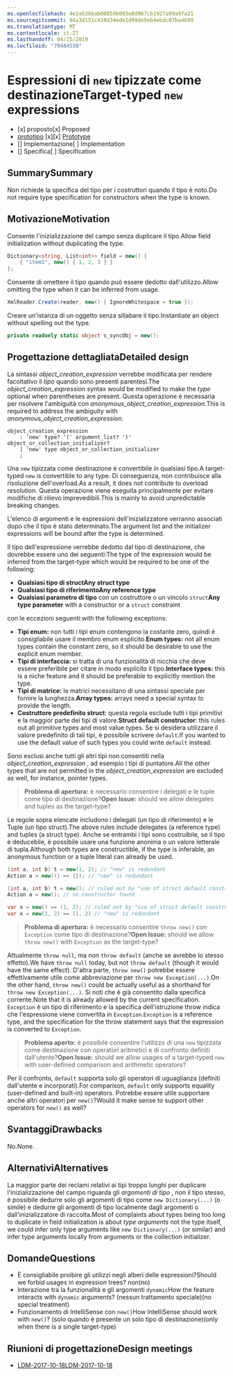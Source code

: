 ```yaml
---
ms.openlocfilehash: 4e2a536bab00859b003e8d967cb1927a99a9fa21
ms.sourcegitcommit: 94a3d151c438d34ede1d99de9eb4ebdc07ba4699
ms.translationtype: MT
ms.contentlocale: it-IT
ms.lasthandoff: 04/25/2019
ms.locfileid: "79484538"
---
```


# <a name="target-typed-new-expressions"></a><span data-ttu-id="a3505-101">Espressioni di `new` tipizzate come destinazione</span><span class="sxs-lookup"><span data-stu-id="a3505-101">Target-typed `new` expressions</span></span>

* <span data-ttu-id="a3505-102">[x] proposto</span><span class="sxs-lookup"><span data-stu-id="a3505-102">[x] Proposed</span></span>
* <span data-ttu-id="a3505-103">[prototipo](https://github.com/alrz/roslyn/tree/features/target-typed-new) [x]</span><span class="sxs-lookup"><span data-stu-id="a3505-103">[x] [Prototype](https://github.com/alrz/roslyn/tree/features/target-typed-new)</span></span>
* <span data-ttu-id="a3505-104">[] Implementazione</span><span class="sxs-lookup"><span data-stu-id="a3505-104">[ ] Implementation</span></span>
* <span data-ttu-id="a3505-105">[] Specifica</span><span class="sxs-lookup"><span data-stu-id="a3505-105">[ ] Specification</span></span>

## <a name="summary"></a><span data-ttu-id="a3505-106">Summary</span><span class="sxs-lookup"><span data-stu-id="a3505-106">Summary</span></span>
[summary]: #summary

<span data-ttu-id="a3505-107">Non richiede la specifica del tipo per i costruttori quando il tipo è noto.</span><span class="sxs-lookup"><span data-stu-id="a3505-107">Do not require type specification for constructors when the type is known.</span></span> 

## <a name="motivation"></a><span data-ttu-id="a3505-108">Motivazione</span><span class="sxs-lookup"><span data-stu-id="a3505-108">Motivation</span></span>
[motivation]: #motivation

<span data-ttu-id="a3505-109">Consente l'inizializzazione del campo senza duplicare il tipo.</span><span class="sxs-lookup"><span data-stu-id="a3505-109">Allow field initialization without duplicating the type.</span></span>
```cs
Dictionary<string, List<int>> field = new() {
    { "item1", new() { 1, 2, 3 } }
};
```
<span data-ttu-id="a3505-110">Consente di omettere il tipo quando può essere dedotto dall'utilizzo.</span><span class="sxs-lookup"><span data-stu-id="a3505-110">Allow omitting the type when it can be inferred from usage.</span></span>
```cs
XmlReader.Create(reader, new() { IgnoreWhitespace = true });
```
<span data-ttu-id="a3505-111">Creare un'istanza di un oggetto senza sillabare il tipo.</span><span class="sxs-lookup"><span data-stu-id="a3505-111">Instantiate an object without spelling out the type.</span></span>
```cs
private readonly static object s_syncObj = new();
```
## <a name="detailed-design"></a><span data-ttu-id="a3505-112">Progettazione dettagliata</span><span class="sxs-lookup"><span data-stu-id="a3505-112">Detailed design</span></span>
[design]: #detailed-design

<span data-ttu-id="a3505-113">La sintassi *object_creation_expression* verrebbe modificata per rendere facoltativo il *tipo* quando sono presenti parentesi.</span><span class="sxs-lookup"><span data-stu-id="a3505-113">The *object_creation_expression* syntax would be modified to make the *type* optional when parentheses are present.</span></span> <span data-ttu-id="a3505-114">Questa operazione è necessaria per risolvere l'ambiguità con *anonymous_object_creation_expression*.</span><span class="sxs-lookup"><span data-stu-id="a3505-114">This is required to address the ambiguity with *anonymous_object_creation_expression*.</span></span>
```antlr
object_creation_expression
    : 'new' type? '(' argument_list? ')' object_or_collection_initializer?
    | 'new' type object_or_collection_initializer
    ;
```
<span data-ttu-id="a3505-115">Una `new` tipizzata come destinazione è convertibile in qualsiasi tipo.</span><span class="sxs-lookup"><span data-stu-id="a3505-115">A target-typed `new` is convertible to any type.</span></span> <span data-ttu-id="a3505-116">Di conseguenza, non contribuisce alla risoluzione dell'overload.</span><span class="sxs-lookup"><span data-stu-id="a3505-116">As a result, it does not contribute to overload resolution.</span></span> <span data-ttu-id="a3505-117">Questa operazione viene eseguita principalmente per evitare modifiche di rilievo imprevedibili.</span><span class="sxs-lookup"><span data-stu-id="a3505-117">This is mainly to avoid unpredictable breaking changes.</span></span>

<span data-ttu-id="a3505-118">L'elenco di argomenti e le espressioni dell'inizializzatore verranno associati dopo che il tipo è stato determinato.</span><span class="sxs-lookup"><span data-stu-id="a3505-118">The argument list and the initializer expressions will be bound after the type is determined.</span></span>

<span data-ttu-id="a3505-119">Il tipo dell'espressione verrebbe dedotto dal tipo di destinazione, che dovrebbe essere uno dei seguenti:</span><span class="sxs-lookup"><span data-stu-id="a3505-119">The type of the expression would be inferred from the target-type which would be required to be one of the following:</span></span>

- <span data-ttu-id="a3505-120">**Qualsiasi tipo di struct**</span><span class="sxs-lookup"><span data-stu-id="a3505-120">**Any struct type**</span></span>
- <span data-ttu-id="a3505-121">**Qualsiasi tipo di riferimento**</span><span class="sxs-lookup"><span data-stu-id="a3505-121">**Any reference type**</span></span>
- <span data-ttu-id="a3505-122">**Qualsiasi parametro di tipo** con un costruttore o un vincolo `struct`</span><span class="sxs-lookup"><span data-stu-id="a3505-122">**Any type parameter** with a constructor or a `struct` constraint</span></span>

<span data-ttu-id="a3505-123">con le eccezioni seguenti:</span><span class="sxs-lookup"><span data-stu-id="a3505-123">with the following exceptions:</span></span>

- <span data-ttu-id="a3505-124">**Tipi enum:** non tutti i tipi enum contengono la costante zero, quindi è consigliabile usare il membro enum esplicito.</span><span class="sxs-lookup"><span data-stu-id="a3505-124">**Enum types:** not all enum types contain the constant zero, so it should be desirable to use the explicit enum member.</span></span>
- <span data-ttu-id="a3505-125">**Tipi di interfaccia:** si tratta di una funzionalità di nicchia che deve essere preferibile per citare in modo esplicito il tipo.</span><span class="sxs-lookup"><span data-stu-id="a3505-125">**Interface types:** this is a niche feature and it should be preferable to explicitly mention the type.</span></span>
- <span data-ttu-id="a3505-126">**Tipi di matrice:** le matrici necessitano di una sintassi speciale per fornire la lunghezza.</span><span class="sxs-lookup"><span data-stu-id="a3505-126">**Array types:** arrays need a special syntax to provide the length.</span></span>
- <span data-ttu-id="a3505-127">**Costruttore predefinito struct**: questa regola esclude tutti i tipi primitivi e la maggior parte dei tipi di valore.</span><span class="sxs-lookup"><span data-stu-id="a3505-127">**Struct default constructor**: this rules out all primitive types and most value types.</span></span> <span data-ttu-id="a3505-128">Se si desidera utilizzare il valore predefinito di tali tipi, è possibile scrivere `default`.</span><span class="sxs-lookup"><span data-stu-id="a3505-128">If you wanted to use the default value of such types you could write `default` instead.</span></span>

<span data-ttu-id="a3505-129">Sono esclusi anche tutti gli altri tipi non consentiti nella *object_creation_expression* , ad esempio i tipi di puntatore.</span><span class="sxs-lookup"><span data-stu-id="a3505-129">All the other types that are not permitted in the *object_creation_expression* are excluded as well, for instance, pointer types.</span></span>

> <span data-ttu-id="a3505-130">**Problema di apertura:** è necessario consentire i delegati e le tuple come tipo di destinazione?</span><span class="sxs-lookup"><span data-stu-id="a3505-130">**Open Issue:** should we allow delegates and tuples as the target-type?</span></span>

<span data-ttu-id="a3505-131">Le regole sopra elencate includono i delegati (un tipo di riferimento) e le Tuple (un tipo struct).</span><span class="sxs-lookup"><span data-stu-id="a3505-131">The above rules include delegates (a reference type) and tuples (a struct type).</span></span> <span data-ttu-id="a3505-132">Anche se entrambi i tipi sono costruibile, se il tipo è deducebile, è possibile usare una funzione anonima o un valore letterale di tupla.</span><span class="sxs-lookup"><span data-stu-id="a3505-132">Although both types are constructible, if the type is inferable, an anonymous function or a tuple literal can already be used.</span></span>
```cs
(int a, int b) t = new(1, 2); // "new" is redundant
Action a = new(() => {}); // "new" is redundant

(int a, int b) t = new(); // ruled out by "use of struct default constructor"
Action a = new(); // no constructor found

var x = new() == (1, 2); // ruled out by "use of struct default constructor"
var x = new(1, 2) == (1, 2) // "new" is redundant
```


> <span data-ttu-id="a3505-133">**Problema di apertura:** è necessario consentire `throw new()` con `Exception` come tipo di destinazione?</span><span class="sxs-lookup"><span data-stu-id="a3505-133">**Open Issue:** should we allow `throw new()` with `Exception` as the target-type?</span></span>

<span data-ttu-id="a3505-134">Attualmente `throw null`, ma non `throw default` (anche se avrebbe lo stesso effetto).</span><span class="sxs-lookup"><span data-stu-id="a3505-134">We have `throw null` today, but not `throw default` (though it would have the same effect).</span></span> <span data-ttu-id="a3505-135">D'altra parte, `throw new()` potrebbe essere effettivamente utile come abbreviazione per `throw new Exception(...)`.</span><span class="sxs-lookup"><span data-stu-id="a3505-135">On the other hand, `throw new()` could be actually useful as a shorthand for `throw new Exception(...)`.</span></span> <span data-ttu-id="a3505-136">Si noti che è già consentito dalla specifica corrente.</span><span class="sxs-lookup"><span data-stu-id="a3505-136">Note that it is already allowed by the current specification.</span></span> <span data-ttu-id="a3505-137">`Exception` è un tipo di riferimento e la specifica dell'istruzione throw indica che l'espressione viene convertita in `Exception`.</span><span class="sxs-lookup"><span data-stu-id="a3505-137">`Exception` is a reference type, and the specification for the throw statement says that the expression is converted to `Exception`.</span></span>

> <span data-ttu-id="a3505-138">**Problema aperto:** è possibile consentire l'utilizzo di una `new` tipizzata come destinazione con operatori aritmetici e di confronto definiti dall'utente?</span><span class="sxs-lookup"><span data-stu-id="a3505-138">**Open Issue:** should we allow usages of a target-typed `new` with user-defined comparison and arithmetic operators?</span></span>

<span data-ttu-id="a3505-139">Per il confronto, `default` supporta solo gli operatori di uguaglianza (definiti dall'utente e incorporati).</span><span class="sxs-lookup"><span data-stu-id="a3505-139">For comparison, `default` only supports equality (user-defined and built-in) operators.</span></span> <span data-ttu-id="a3505-140">Potrebbe essere utile supportare anche altri operatori per `new()`?</span><span class="sxs-lookup"><span data-stu-id="a3505-140">Would it make sense to support other operators for `new()` as well?</span></span>

## <a name="drawbacks"></a><span data-ttu-id="a3505-141">Svantaggi</span><span class="sxs-lookup"><span data-stu-id="a3505-141">Drawbacks</span></span>
[drawbacks]: #drawbacks

<span data-ttu-id="a3505-142">No.</span><span class="sxs-lookup"><span data-stu-id="a3505-142">None.</span></span>

## <a name="alternatives"></a><span data-ttu-id="a3505-143">Alternativi</span><span class="sxs-lookup"><span data-stu-id="a3505-143">Alternatives</span></span>
[alternatives]: #alternatives

<span data-ttu-id="a3505-144">La maggior parte dei reclami relativi ai tipi troppo lunghi per duplicare l'inizializzazione del campo riguarda gli *argomenti di tipo* , non il tipo stesso, è possibile dedurre solo gli argomenti di tipo come `new Dictionary(...)` (o simile) e dedurre gli argomenti di tipo localmente dagli argomenti o dall'inizializzatore di raccolta.</span><span class="sxs-lookup"><span data-stu-id="a3505-144">Most of complaints about types being too long to duplicate in field initialization is about *type arguments* not the type itself, we could infer only type arguments like `new Dictionary(...)` (or similar) and infer type arguments locally from arguments or the collection initializer.</span></span>

## <a name="questions"></a><span data-ttu-id="a3505-145">Domande</span><span class="sxs-lookup"><span data-stu-id="a3505-145">Questions</span></span>
[questions]: #questions

- <span data-ttu-id="a3505-146">È consigliabile proibire gli utilizzi negli alberi delle espressioni?</span><span class="sxs-lookup"><span data-stu-id="a3505-146">Should we forbid usages in expression trees?</span></span> <span data-ttu-id="a3505-147">non</span><span class="sxs-lookup"><span data-stu-id="a3505-147">(no)</span></span>
- <span data-ttu-id="a3505-148">Interazione tra la funzionalità e gli argomenti `dynamic`</span><span class="sxs-lookup"><span data-stu-id="a3505-148">How the feature interacts with `dynamic` arguments?</span></span> <span data-ttu-id="a3505-149">(nessun trattamento speciale)</span><span class="sxs-lookup"><span data-stu-id="a3505-149">(no special treatment)</span></span>
- <span data-ttu-id="a3505-150">Funzionamento di IntelliSense con `new()`</span><span class="sxs-lookup"><span data-stu-id="a3505-150">How IntelliSense should work with `new()`?</span></span> <span data-ttu-id="a3505-151">(solo quando è presente un solo tipo di destinazione)</span><span class="sxs-lookup"><span data-stu-id="a3505-151">(only when there is a single target-type)</span></span>
## <a name="design-meetings"></a><span data-ttu-id="a3505-152">Riunioni di progettazione</span><span class="sxs-lookup"><span data-stu-id="a3505-152">Design meetings</span></span>

- [<span data-ttu-id="a3505-153">LDM-2017-10-18</span><span class="sxs-lookup"><span data-stu-id="a3505-153">LDM-2017-10-18</span></span>](https://github.com/dotnet/csharplang/blob/master/meetings/2017/LDM-2017-10-18.md#100)
